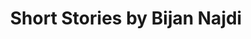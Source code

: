 ---
title: Short Stories by Bijan Najdi
categories: [Short Story,Fiction Literature]
tags: [Short Story,Iran]
---